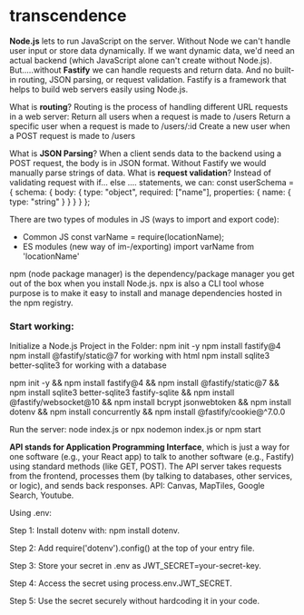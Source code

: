 # transcendence

**Node.js** lets to run JavaScript on the server. Without Node we can't handle user input or store data dynamically. If we want dynamic data, we'd need an actual backend (which JavaScript alone can't create without Node.js).
But.....without **Fastify** we can handle requests and return data. And no built-in routing, JSON parsing, or request validation.
Fastify is a framework that helps to build web servers easily using Node.js.

What is **routing**?
	Routing is the process of handling different URL requests in a web server:
		Return all users when a request is made to /users
		Return a specific user when a request is made to /users/:id
		Create a new user when a POST request is made to /users

What is **JSON Parsing**?
	When a client sends data to the backend using a POST request, the body is in JSON format. Without Fastify we would manually parse strings of data.
What is **request validation**?
	Instead of validating request with if... else .... statements, we can:
		const userSchema = {
			schema: {
				body: {
					type: "object",
					required: ["name"],
					properties: {
						name: { type: "string" }
					}
				}
			}
		};

There are two types of modules in JS (ways to import and export code): 
- Common JS
    const varName = require(locationName);
- ES modules (new way of im-/exporting)
    import varName from 'locationName' 


npm (node package manager) is the dependency/package manager you get out of the box when you install Node.js.
npx is also a CLI tool whose purpose is to make it easy to install and manage dependencies hosted in the npm registry.

### Start working:
Initialize a Node.js Project in the Folder:  npm init -y
npm install fastify@4
npm install @fastify/static@7 for working with html
npm install sqlite3 better-sqlite3 for working with a database

npm init -y && npm install fastify@4 && npm install @fastify/static@7 && npm install sqlite3 better-sqlite3 fastify-sqlite && npm install @fastify/websocket@10 && npm install bcrypt jsonwebtoken && npm install dotenv && npm install concurrently && npm install @fastify/cookie@^7.0.0


Run the server: node index.js or npx nodemon index.js or npm start

**API stands for Application Programming Interface**, which is just a way for one software (e.g., your React app) to talk to another software (e.g., Fastify) using standard methods (like GET, POST). The API server takes requests from the frontend, processes them (by talking to databases, other services, or logic), and sends back responses. API: Canvas, MapTiles, Google Search, Youtube.


Using .env:

Step 1: Install dotenv with: npm install dotenv.

Step 2: Add require('dotenv').config() at the top of your entry file.

Step 3: Store your secret in .env as JWT_SECRET=your-secret-key.

Step 4: Access the secret using process.env.JWT_SECRET.

Step 5: Use the secret securely without hardcoding it in your code.